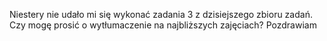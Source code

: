 Niestery nie udało mi się wykonać zadania 3 z dzisiejszego zbioru zadań. Czy mogę prosić o wytłumaczenie na najbliższych zajęciach? Pozdrawiam
